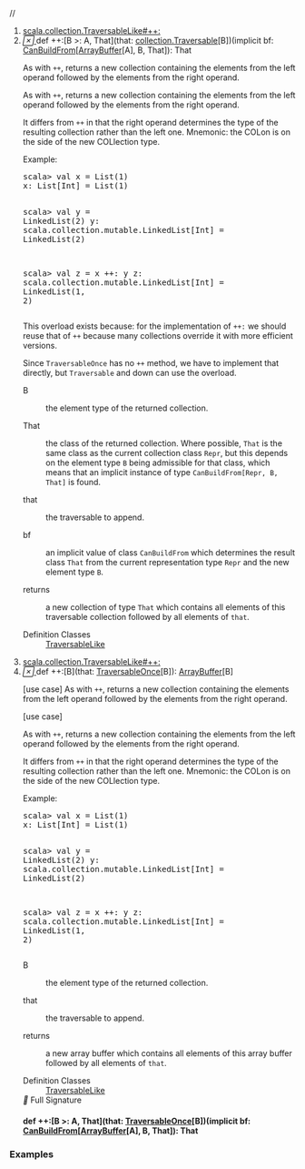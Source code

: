 //
<ol>
<li><a href="https://www.scala-lang.org/api/2.12.3/scala/collection/mutable/ArrayBuffer.html#++:[B>:A,That](that:Traversable[B])(implicitbf:scala.collection.generic.CanBuildFrom[Repr,B,That]):That">scala.collection.TraversableLike#++:</a></li>
<li name="scala.collection.TraversableLike#++:" visbl="pub" class="indented0 " data-isabs="false" fullcomment="yes" group="Ungrouped"> <a id="++:[B>:A,That](that:Traversable[B])(implicitbf:scala.collection.generic.CanBuildFrom[Repr,B,That]):That"></a><a id="++:[B>:A,That](collection.Traversable[B])(CanBuildFrom[ArrayBuffer[A],B,That]):That"></a> <span class="permalink"> <a href="../../../scala/collection/mutable/ArrayBuffer.html#++:[B>:A,That](that:Traversable[B])(implicitbf:scala.collection.generic.CanBuildFrom[Repr,B,That]):That" title="Permalink"> <i class="material-icons"></i> </a> </span> <span class="modifier_kind"> <span class="modifier"></span> <span class="kind">def</span> </span> <span class="symbol"> <span title="gt4s: $plus$plus$colon" class="name">++:</span><span class="tparams">[<span name="B">B &gt;: <span class="extype" name="scala.collection.mutable.ArrayBuffer.A">A</span></span>, <span name="That">That</span>]</span><span class="params">(<span name="that">that: <a href="../Traversable.html" class="extype" name="scala.collection.Traversable">collection.Traversable</a>[<span class="extype" name="scala.collection.TraversableLike.++:.B">B</span>]</span>)</span><span class="params">(<span class="implicit">implicit </span><span name="bf">bf: <a href="../generic/CanBuildFrom.html" class="extype" name="scala.collection.generic.CanBuildFrom">CanBuildFrom</a>[<a href="" class="extype" name="scala.collection.mutable.ArrayBuffer">ArrayBuffer</a>[<span class="extype" name="scala.collection.mutable.ArrayBuffer.A">A</span>], <span class="extype" name="scala.collection.TraversableLike.++:.B">B</span>, <span class="extype" name="scala.collection.TraversableLike.++:.That">That</span>]</span>)</span><span class="result">: <span class="extype" name="scala.collection.TraversableLike.++:.That">That</span></span> </span> <p class="shortcomment cmt">As with <code>++</code>, returns a new collection containing the elements from the left operand followed by the elements from the right operand.</p>
 <div class="fullcomment">
  <div class="comment cmt">
   <p>As with <code>++</code>, returns a new collection containing the elements from the left operand followed by the elements from the right operand.</p>
   <p> It differs from <code>++</code> in that the right operand determines the type of the resulting collection rather than the left one. Mnemonic: the COLon is on the side of the new COLlection type.</p>
   <p> Example:</p>
   <pre>scala&gt; <span class="kw">val</span> x = <span class="std">List</span>(<span class="num">1</span>)
x: <span class="std">List</span>[<span class="std">Int</span>] = <span class="std">List</span>(<span class="num">1</span>)

scala&gt; <span class="kw">val</span> y = LinkedList(<span class="num">2</span>)
y: scala.collection.mutable.LinkedList[<span class="std">Int</span>] = LinkedList(<span class="num">2</span>)

scala&gt; <span class="kw">val</span> z = x ++: y
z: scala.collection.mutable.LinkedList[<span class="std">Int</span>] = LinkedList(<span class="num">1</span>, <span class="num">2</span>)</pre>
   <p>This overload exists because: for the implementation of <code>++:</code> we should reuse that of <code>++</code> because many collections override it with more efficient versions.</p>
   <p> Since <code>TraversableOnce</code> has no <code>++</code> method, we have to implement that directly, but <code>Traversable</code> and down can use the overload. </p>
  </div>
  <dl class="paramcmts block">
   <dt class="tparam">
    B
   </dt>
   <dd class="cmt">
    <p>the element type of the returned collection.</p>
   </dd>
   <dt class="tparam">
    That
   </dt>
   <dd class="cmt">
    <p>the class of the returned collection. Where possible, <code>That</code> is the same class as the current collection class <code>Repr</code>, but this depends on the element type <code>B</code> being admissible for that class, which means that an implicit instance of type <code>CanBuildFrom[Repr, B, That]</code> is found.</p>
   </dd>
   <dt class="param">
    that
   </dt>
   <dd class="cmt">
    <p>the traversable to append.</p>
   </dd>
   <dt class="param">
    bf
   </dt>
   <dd class="cmt">
    <p>an implicit value of class <code>CanBuildFrom</code> which determines the result class <code>That</code> from the current representation type <code>Repr</code> and the new element type <code>B</code>.</p>
   </dd>
   <dt>
    returns
   </dt>
   <dd class="cmt">
    <p>a new collection of type <code>That</code> which contains all elements of this traversable collection followed by all elements of <code>that</code>.</p>
   </dd>
  </dl>
  <dl class="attributes block"> 
   <dt>
    Definition Classes
   </dt>
   <dd>
    <a href="../TraversableLike.html" class="extype" name="scala.collection.TraversableLike">TraversableLike</a>
   </dd>
  </dl>
 </div> </li>
        

<li><a href="https://www.scala-lang.org/api/2.12.3/scala/collection/mutable/ArrayBuffer.html#++:[B](that:scala.collection.TraversableOnce[B]):scala.collection.mutable.ArrayBuffer[B]">scala.collection.TraversableLike#++:</a></li>
<li name="scala.collection.TraversableLike#++:" visbl="pub" class="indented0 " data-isabs="false" fullcomment="yes" group="Ungrouped"> <a id="++:[B](that:scala.collection.TraversableOnce[B]):scala.collection.mutable.ArrayBuffer[B]"></a><a id="++:[B](TraversableOnce[B]):ArrayBuffer[B]"></a> <span class="permalink"> <a href="../../../scala/collection/mutable/ArrayBuffer.html#++:[B](that:scala.collection.TraversableOnce[B]):scala.collection.mutable.ArrayBuffer[B]" title="Permalink"> <i class="material-icons"></i> </a> </span> <span class="modifier_kind"> <span class="modifier"></span> <span class="kind">def</span> </span> <span class="symbol"> <span title="gt4s: $plus$plus$colon" class="name">++:</span><span class="tparams">[<span name="B">B</span>]</span><span class="params">(<span name="that">that: <a href="../TraversableOnce.html" class="extype" name="scala.collection.TraversableOnce">TraversableOnce</a>[<span class="extype" name="scala.collection.TraversableLike.++:.B">B</span>]</span>)</span><span class="result">: <a href="" class="extype" name="scala.collection.mutable.ArrayBuffer">ArrayBuffer</a>[<span class="extype" name="scala.collection.TraversableLike.++:.B">B</span>]</span> </span> <p class="shortcomment cmt">[use case] As with <code>++</code>, returns a new collection containing the elements from the left operand followed by the elements from the right operand.</p>
 <div class="fullcomment">
  [use case] 
  <div class="comment cmt">
   <p> As with <code>++</code>, returns a new collection containing the elements from the left operand followed by the elements from the right operand.</p>
   <p> It differs from <code>++</code> in that the right operand determines the type of the resulting collection rather than the left one. Mnemonic: the COLon is on the side of the new COLlection type.</p>
   <p> Example:</p>
   <pre>scala&gt; <span class="kw">val</span> x = <span class="std">List</span>(<span class="num">1</span>)
x: <span class="std">List</span>[<span class="std">Int</span>] = <span class="std">List</span>(<span class="num">1</span>)

scala&gt; <span class="kw">val</span> y = LinkedList(<span class="num">2</span>)
y: scala.collection.mutable.LinkedList[<span class="std">Int</span>] = LinkedList(<span class="num">2</span>)

scala&gt; <span class="kw">val</span> z = x ++: y
z: scala.collection.mutable.LinkedList[<span class="std">Int</span>] = LinkedList(<span class="num">1</span>, <span class="num">2</span>)</pre>
  </div>
  <dl class="paramcmts block">
   <dt class="tparam">
    B
   </dt>
   <dd class="cmt">
    <p>the element type of the returned collection.</p>
   </dd>
   <dt class="param">
    that
   </dt>
   <dd class="cmt">
    <p>the traversable to append.</p>
   </dd>
   <dt>
    returns
   </dt>
   <dd class="cmt">
    <p>a new array buffer which contains all elements of this array buffer followed by all elements of <code>that</code>.</p>
   </dd>
  </dl>
  <dl class="attributes block"> 
   <dt>
    Definition Classes
   </dt>
   <dd>
    <a href="../TraversableLike.html" class="extype" name="scala.collection.TraversableLike">TraversableLike</a>
   </dd>
   <div class="full-signature-block toggleContainer"> 
    <span class="toggle"> <i class="material-icons"></i> Full Signature </span> 
    <div class="hiddenContent full-signature-usecase">
     <h4 id="signature" class="signature"> <span class="modifier_kind"> <span class="modifier"></span> <span class="kind">def</span> </span> <span class="symbol"> <span title="gt4s: $plus$plus$colon" class="name">++:</span><span class="tparams">[<span name="B">B &gt;: <span class="extype" name="scala.collection.mutable.ArrayBuffer.A">A</span></span>, <span name="That">That</span>]</span><span class="params">(<span name="that">that: <a href="../TraversableOnce.html" class="extype" name="scala.collection.TraversableOnce">TraversableOnce</a>[<span class="extype" name="scala.collection.TraversableLike.++:.B">B</span>]</span>)</span><span class="params">(<span class="implicit">implicit </span><span name="bf">bf: <a href="../generic/CanBuildFrom.html" class="extype" name="scala.collection.generic.CanBuildFrom">CanBuildFrom</a>[<a href="" class="extype" name="scala.collection.mutable.ArrayBuffer">ArrayBuffer</a>[<span class="extype" name="scala.collection.mutable.ArrayBuffer.A">A</span>], <span class="extype" name="scala.collection.TraversableLike.++:.B">B</span>, <span class="extype" name="scala.collection.TraversableLike.++:.That">That</span>]</span>)</span><span class="result">: <span class="extype" name="scala.collection.TraversableLike.++:.That">That</span></span> </span> </h4>
    </div> 
   </div>
  </dl>
 </div> </li>
        </ol>


### Examples















